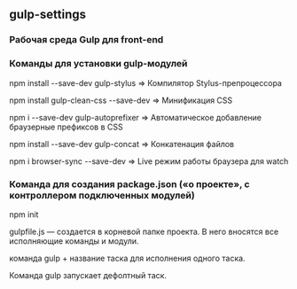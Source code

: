 ## gulp-settings
### Рабочая среда Gulp для front-end

### Команды для установки gulp-модулей

npm install --save-dev gulp-stylus => Компилятор Stylus-препроцессора

npm install gulp-clean-css --save-dev => Минификация CSS

npm i --save-dev gulp-autoprefixer => Автоматическое добавление браузерные префиксов в CSS

npm install --save-dev gulp-concat => Конкатенация файлов 

npm i browser-sync --save-dev => Live режим работы браузера для watch

### Команда для создания package.json («о проекте», с контроллером подключенных модулей)

npm init 

gulpfile.js — создается в корневой папке проекта. В него вносятся все исполняющие команды и модули.

команда gulp + название таска для исполнения одного таска.

Команда gulp запускает дефолтный таск.

